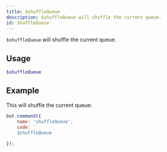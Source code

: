 ```yaml
---
title: $shuffleQueue
description: $shuffleQueue will shuffle the current queue. 
id: shuffleQueue
---
```


`$shuffleQueue` will shuffle the current queue. 

## Usage

```php
$shuffleQueue
```

## Example

This will shuffle the current queue:

```javascript
bot.command({
    name: 'shuffleQueue',
    code: `
    $shuffleQueue
  `
});
```